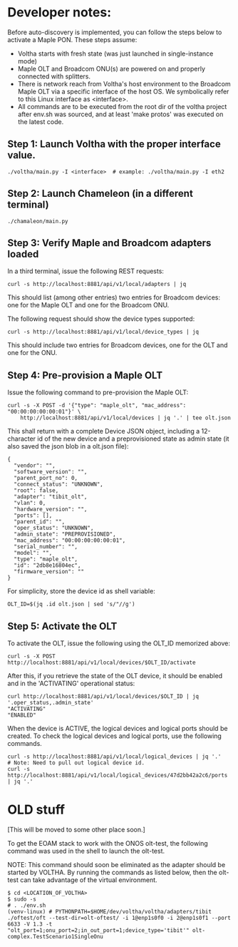 # Developer notes:

Before auto-discovery is implemented, you can follow the steps below to activate a Maple PON.
These steps assume:

* Voltha starts with fresh state (was just launched in single-instance mode)
* Maple OLT and Broadcom ONU(s) are powered on and properly connected with splitters.
* There is network reach from Voltha's host environment to the Broadcom Maple OLT via
  a specific interface of the host OS. We symbolically refer to this Linux
  interface as \<interface\>.
* All commands are to be executed from the root dir of the voltha project after
  env.sh was sourced, and at least 'make protos' was executed on the latest code.


## Step 1: Launch Voltha with the proper interface value.

```
./voltha/main.py -I <interface>  # example: ./voltha/main.py -I eth2
```

## Step 2: Launch Chameleon (in a different terminal)

```
./chamaleon/main.py
```

## Step 3: Verify Maple and Broadcom adapters loaded

In a third terminal, issue the following REST requests:

```
curl -s http://localhost:8881/api/v1/local/adapters | jq
```

This should list (among other entries) two entries for Broadcom devices:
one for the Maple OLT and one for the Broadcom ONU.

The following request should show the device types supported:

```
curl -s http://localhost:8881/api/v1/local/device_types | jq
```

This should include two entries for Broadcom devices, one for the OLT
and one for the ONU.

## Step 4: Pre-provision a Maple OLT

Issue the following command to pre-provision the Maple OLT:

```
curl -s -X POST -d '{"type": "maple_olt", "mac_address": "00:00:00:00:00:01"}' \
    http://localhost:8881/api/v1/local/devices | jq '.' | tee olt.json
```

This shall return with a complete Device JSON object, including a 12-character
id of the new device and a preprovisioned state as admin state (it also saved the
json blob in a olt.json file):

```
{
  "vendor": "",
  "software_version": "",
  "parent_port_no": 0,
  "connect_status": "UNKNOWN",
  "root": false,
  "adapter": "tibit_olt",
  "vlan": 0,
  "hardware_version": "",
  "ports": [],
  "parent_id": "",
  "oper_status": "UNKNOWN",
  "admin_state": "PREPROVISIONED",
  "mac_address": "00:00:00:00:00:01",
  "serial_number": "",
  "model": "",
  "type": "maple_olt",
  "id": "2db8e16804ec",
  "firmware_version": ""
}
```

For simplicity, store the device id as shell variable:

```
OLT_ID=$(jq .id olt.json | sed 's/"//g')
```

## Step 5: Activate the OLT

To activate the OLT, issue the following using the OLT_ID memorized above:

```
curl -s -X POST http://localhost:8881/api/v1/local/devices/$OLT_ID/activate
```

After this, if you retrieve the state of the OLT device, it should be enabled
and in the 'ACTIVATING' operational status:

```
curl http://localhost:8881/api/v1/local/devices/$OLT_ID | jq '.oper_status,.admin_state'
"ACTIVATING"
"ENABLED"
```
When the device is ACTIVE, the logical devices and logical ports should be created.  To check
the logical devices and logical ports, use the following commands.

```
curl -s http://localhost:8881/api/v1/local/logical_devices | jq '.'
# Note: Need to pull out logical device id.
curl -s http://localhost:8881/api/v1/local/logical_devices/47d2bb42a2c6/ports | jq '.'
```





# OLD stuff

[This will be moved to some other place soon.]

To get the EOAM stack to work with the ONOS olt-test, the following
command was used in the shell to launch the olt-test.

NOTE: This command should soon be eliminated as the adapter should
be started by VOLTHA. By running the commands as listed below, then
the olt-test can take advantage of the virtual environment.

```
$ cd <LOCATION_OF_VOLTHA>
$ sudo -s
# . ./env.sh
(venv-linux) # PYTHONPATH=$HOME/dev/voltha/voltha/adapters/tibit ./oftest/oft --test-dir=olt-oftest/ -i 1@enp1s0f0 -i 2@enp1s0f1 --port 6633 -V 1.3 -t "olt_port=1;onu_port=2;in_out_port=1;device_type='tibit'" olt-complex.TestScenario1SingleOnu
```
